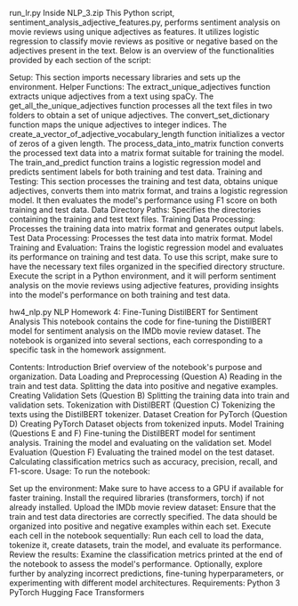 run_lr.py Inside NLP_3.zip
This Python script, sentiment_analysis_adjective_features.py, performs sentiment analysis on movie reviews using unique adjectives as features. It utilizes logistic regression to classify movie reviews as positive or negative based on the adjectives present in the text. Below is an overview of the functionalities provided by each section of the script:

Setup: This section imports necessary libraries and sets up the environment.
Helper Functions: The extract_unique_adjectives function extracts unique adjectives from a text using spaCy. The get_all_the_unique_adjectives function processes all the text files in two folders to obtain a set of unique adjectives. The convert_set_dictionary function maps the unique adjectives to integer indices. The create_a_vector_of_adjective_vocabulary_length function initializes a vector of zeros of a given length. The process_data_into_matrix function converts the processed text data into a matrix format suitable for training the model. The train_and_predict function trains a logistic regression model and predicts sentiment labels for both training and test data.
Training and Testing: This section processes the training and test data, obtains unique adjectives, converts them into matrix format, and trains a logistic regression model. It then evaluates the model's performance using F1 score on both training and test data.
Data Directory Paths: Specifies the directories containing the training and test text files.
Training Data Processing: Processes the training data into matrix format and generates output labels.
Test Data Processing: Processes the test data into matrix format.
Model Training and Evaluation: Trains the logistic regression model and evaluates its performance on training and test data.
To use this script, make sure to have the necessary text files organized in the specified directory structure. Execute the script in a Python environment, and it will perform sentiment analysis on the movie reviews using adjective features, providing insights into the model's performance on both training and test data.

hw4_nlp.py
NLP Homework 4: Fine-Tuning DistilBERT for Sentiment Analysis
This notebook contains the code for fine-tuning the DistilBERT model for sentiment analysis on the IMDb movie review dataset. The notebook is organized into several sections, each corresponding to a specific task in the homework assignment.

Contents:
Introduction
Brief overview of the notebook's purpose and organization.
Data Loading and Preprocessing (Question A)
Reading in the train and test data.
Splitting the data into positive and negative examples.
Creating Validation Sets (Question B)
Splitting the training data into train and validation sets.
Tokenization with DistilBERT (Question C)
Tokenizing the texts using the DistilBERT tokenizer.
Dataset Creation for PyTorch (Question D)
Creating PyTorch Dataset objects from tokenized inputs.
Model Training (Questions E and F)
Fine-tuning the DistilBERT model for sentiment analysis.
Training the model and evaluating on the validation set.
Model Evaluation (Question F)
Evaluating the trained model on the test dataset.
Calculating classification metrics such as accuracy, precision, recall, and F1-score.
Usage:
To run the notebook:

Set up the environment:
Make sure to have access to a GPU if available for faster training.
Install the required libraries (transformers, torch) if not already installed.
Upload the IMDb movie review dataset:
Ensure that the train and test data directories are correctly specified.
The data should be organized into positive and negative examples within each set.
Execute each cell in the notebook sequentially:
Run each cell to load the data, tokenize it, create datasets, train the model, and evaluate its performance.
Review the results:
Examine the classification metrics printed at the end of the notebook to assess the model's performance.
Optionally, explore further by analyzing incorrect predictions, fine-tuning hyperparameters, or experimenting with different model architectures.
Requirements:
Python 3
PyTorch
Hugging Face Transformers
